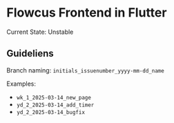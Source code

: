 # Flowcus Frontend in Flutter

Current State: Unstable

## Guideliens

Branch naming:
`initials_issuenumber_yyyy-mm-dd_name`

Examples:
- `wk_1_2025-03-14_new_page`
- `yd_2_2025-03-14_add_timer`
- `yd_2_2025-03-14_bugfix`
